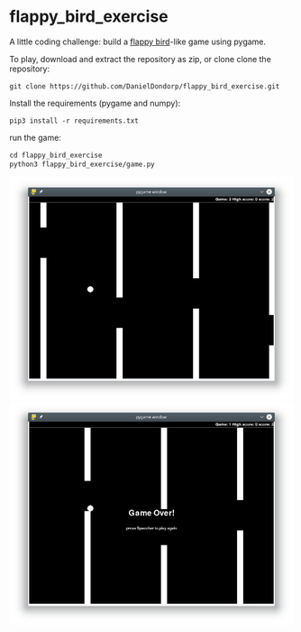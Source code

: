 # flappy_bird_exercise
A little coding challenge: build a [flappy bird]("https://flappybird.io/")-like game using pygame. 

To play, download and extract the repository as zip, or clone clone the repository:

```
git clone https://github.com/DanielDondorp/flappy_bird_exercise.git
```

Install the requirements (pygame and numpy):

```
pip3 install -r requirements.txt
```

run the game:

```
cd flappy_bird_exercise
python3 flappy_bird_exercise/game.py
```

![screenshot_gameplay](./README_data/gameplay.png)
![screenshot_game_over](./README_data/game_over.png)
